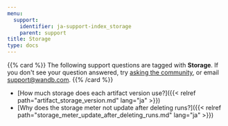 ```yaml
---
menu:
  support:
    identifier: ja-support-index_storage
    parent: support
title: Storage
type: docs
---
```


{{% card %}}
The following support questions are tagged with <b>Storage</b>. If you don't see 
your question answered, try [asking the community](https://community.wandb.ai/), 
or email [support@wandb.com](mailto:support@wandb.com).
{{% /card %}}

- [How much storage does each artifact version use?]({{< relref path="artifact_storage_version.md" lang="ja" >}})
- [Why does the storage meter not update after deleting runs?]({{< relref path="storage_meter_update_after_deleting_runs.md" lang="ja" >}})